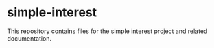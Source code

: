 # simple-interest
This repository contains files for the simple interest project and related documentation.
